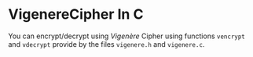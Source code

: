 # VigenereCipher In C

You can encrypt/decrypt using *Vigenère* Cipher using functions `vencrypt` and `vdecrypt` provide by the files `vigenere.h` and `vigenere.c`.
